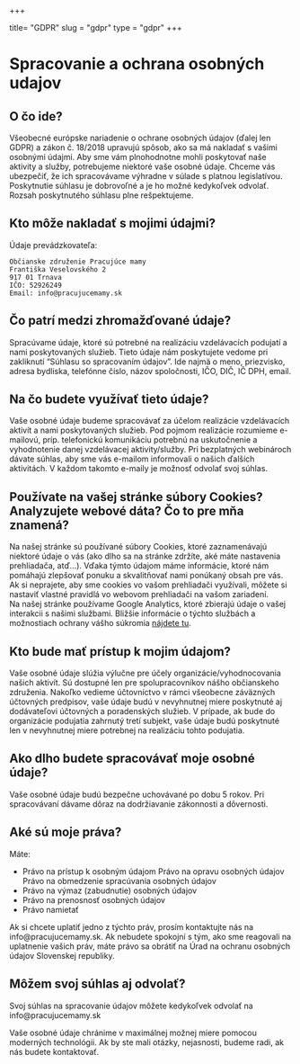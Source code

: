 +++

title= "GDPR"
slug = "gdpr"
type = "gdpr"
+++

# Spracovanie a ochrana osobných udajov

## O čo ide?

Všeobecné európske nariadenie o ochrane osobných údajov (ďalej len GDPR) a zákon č. 18/2018 upravujú spôsob, ako sa má
nakladať s vašimi osobnými údajmi. Aby sme vám plnohodnotne mohli poskytovať naše aktivity a služby, potrebujeme
niektoré vaše osobné údaje. Chceme vás ubezpečiť, že ich spracovávame výhradne v súlade s platnou legislatívou.
Poskytnutie súhlasu je dobrovoľné a je ho možné kedykoľvek odvolať. Rozsah poskytnutého súhlasu plne rešpektujeme.

## Kto môže nakladať s mojimi údajmi?

Údaje prevádzkovateľa:

    Občianske združenie Pracujúce mamy
    Františka Veselovského 2 
    917 01 Trnava 
    IČO: 52926249 
    Email: info@pracujucemamy.sk

## Čo patrí medzi zhromažďované údaje?

Spracúvame údaje, ktoré sú potrebné na realizáciu vzdelávacích podujatí a nami poskytovaných služieb. Tieto údaje nám
poskytujete vedome pri zakliknutí “Súhlasu so spracovaním údajov”. Ide najmä o meno, priezvisko, adresa bydliska,
telefónne číslo, názov spoločnosti, IČO, DIČ, IČ DPH, email.

## Na čo budete využívať tieto údaje?

Vaše osobné údaje budeme spracovávať za účelom realizácie vzdelávacích aktivít a nami poskytovaných služieb. Pod pojmom
realizácie rozumieme e-mailovú, príp. telefonickú komunikáciu potrebnú na uskutočnenie a vyhodnotenie danej vzdelávacej
aktivity/služby. Pri bezplatných webinároch dávate súhlas, aby sme vás e-mailom informovali o našich ďalších aktivitách. V každom takomto e-maily je možnosť odvolať svoj súhlas.

## Používate na vašej stránke súbory Cookies? Analyzujete webové dáta? Čo to pre mňa znamená?

Na našej stránke sú používané súbory Cookies, ktoré zaznamenávajú niektoré údaje o vás (ako dlho sa na stránke zdržíte,
aké máte nastavenia prehliadača, atď…). Vďaka týmto údajom máme informácie, ktoré nám pomáhajú zlepšovať ponuku a
skvalitňovať nami ponúkaný obsah pre vás. Ak si neprajete, aby sme cookies vo vašom prehliadači využívali, môžete si
nastaviť vlastné pravidlá vo webovom prehliadači na vašom zariadení.  
Na našej stránke používame Google Analytics, ktoré zbierajú údaje o vašej interakcii s našimi službami. Bližšie
informácie o týchto službách a možnostiach ochrany vášho súkromia 
[nájdete tu](https://www.allaboutcookies.org/).

## Kto bude mať prístup k mojim údajom?

Vaše osobné údaje slúžia výlučne pre účely organizácie/vyhodnocovania našich aktivít. Sú dostupné len pre
spolupracovníkov nášho občianskeho združenia. Nakoľko vedieme účtovníctvo v rámci všeobecne záväzných účtovných predpisov, vaše údaje budú v nevyhnutnej miere poskytnuté aj dodávateľovi účtovných a poradenských služieb. V prípade, ak bude do organizácie podujatia zahrnutý tretí subjekt, vaše
údaje budú poskytnuté len v nevyhnutnej miere potrebnej na realizáciu tohto podujatia.

## Ako dlho budete spracovávať moje osobné údaje?

Vaše osobné údaje budú bezpečne uchovávané po dobu 5 rokov. Pri spracovávaní dávame dôraz na dodržiavanie zákonnosti a
dôvernosti.

## Aké sú moje práva?

Máte:

- Právo na prístup k osobným údajom Právo na opravu osobných údajov Právo na obmedzenie spracúvania osobných údajov
- Právo na výmaz (zabudnutie) osobných údajov
- Právo na prenosnosť osobných údajov
- Právo namietať

Ak si chcete uplatiť jedno z týchto práv, prosím kontaktujte nás na info&#64;pracujucemamy.sk. Ak nebudete spokojní s tým,
ako sme reagovali na uplatnenie vašich práv, máte právo sa obrátiť na Úrad na ochranu osobných údajov Slovenskej
republiky.

## Môžem svoj súhlas aj odvolať?

Svoj súhlas na spracovanie údajov môžete kedykoľvek odvolať na info&#64;pracujucemamy.sk

Vaše osobné údaje chránime v maximálnej možnej miere pomocou moderných technológii. Ak by ste mali otázky, nejasnosti,
budeme radi, ak nás budete kontaktovať.

